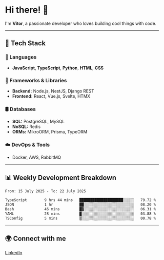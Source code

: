 
# Hi there! 👋

I'm **Vitor**, a passionate developer who loves building cool things with code.

---
## 🔧 Tech Stack

### 📌 Languages
- **JavaScript**, **TypeScript**, **Python**, **HTML**, **CSS**

### 🚀 Frameworks & Libraries
- **Backend:** Node.js, NestJS, Django REST
- **Frontend:** React, Vue.js, Svelte, HTMX

### 🛢️ Databases
- **SQL:** PostgreSQL, MySQL
- **NoSQL:** Redis
- **ORMs:** MikroORM, Prisma, TypeORM

### ☁️ DevOps & Tools
- Docker, AWS, RabbitMQ

---
## 📊 Weekly Development Breakdown

<!--START_SECTION:waka-->

```txt
From: 15 July 2025 - To: 22 July 2025

TypeScript        9 hrs 44 mins   ████████████████████░░░░░   79.72 %
JSON              1 hr            ██░░░░░░░░░░░░░░░░░░░░░░░   08.20 %
Bash              46 mins         █▓░░░░░░░░░░░░░░░░░░░░░░░   06.31 %
YAML              28 mins         █░░░░░░░░░░░░░░░░░░░░░░░░   03.88 %
TSConfig          5 mins          ▒░░░░░░░░░░░░░░░░░░░░░░░░   00.78 %
```

<!--END_SECTION:waka-->

---
## 🌍 Connect with me
[LinkedIn](https://www.linkedin.com/in/vitorlc)
